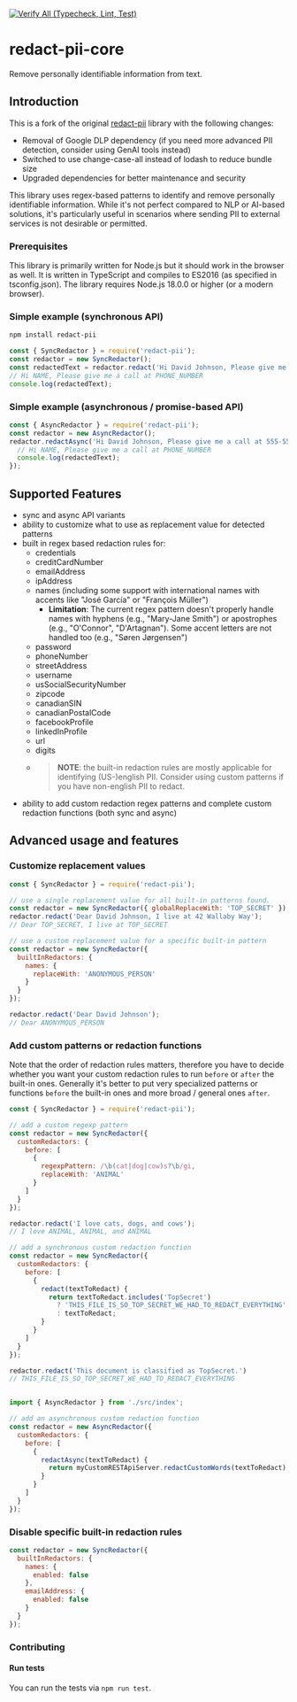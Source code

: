 [![Verify All (Typecheck, Lint, Test)](https://github.com/able-wong/redact-pii-core/actions/workflows/verify_all.yml/badge.svg)](https://github.com/able-wong/redact-pii-core/actions/workflows/verify_all.yml)

# redact-pii-core

Remove personally identifiable information from text.

## Introduction

This is a fork of the original [redact-pii](https://github.com/solvvy/redact-pii) library with the following changes:

- Removal of Google DLP dependency (if you need more advanced PII detection, consider using GenAI tools instead)
- Switched to use change-case-all instead of lodash to reduce bundle size
- Upgraded dependencies for better maintenance and security

This library uses regex-based patterns to identify and remove personally identifiable information. While it's not perfect compared to NLP or AI-based solutions, it's particularly useful in scenarios where sending PII to external services is not desirable or permitted.

### Prerequisites

This library is primarily written for Node.js but it should work in the browser as well.
It is written in TypeScript and compiles to ES2016 (as specified in tsconfig.json). The library requires Node.js 18.0.0 or higher (or a modern browser).

### Simple example (synchronous API)

```bash
npm install redact-pii
```

```js
const { SyncRedactor } = require('redact-pii');
const redactor = new SyncRedactor();
const redactedText = redactor.redact('Hi David Johnson, Please give me a call at 555-555-5555');
// Hi NAME, Please give me a call at PHONE_NUMBER
console.log(redactedText);
```

### Simple example (asynchronous / promise-based API)

```js
const { AsyncRedactor } = require('redact-pii');
const redactor = new AsyncRedactor();
redactor.redactAsync('Hi David Johnson, Please give me a call at 555-555-5555').then(redactedText => {
  // Hi NAME, Please give me a call at PHONE_NUMBER
  console.log(redactedText);
});
```

## Supported Features

- sync and async API variants
- ability to customize what to use as replacement value for detected patterns
- built in regex based redaction rules for:
  - credentials
  - creditCardNumber
  - emailAddress
  - ipAddress
  - names (including some support with international names with accents like "José García" or "François Müller")
    - **Limitation**: The current regex pattern doesn't properly handle names with hyphens (e.g., "Mary-Jane Smith") or apostrophes (e.g., "O'Connor", "D'Artagnan"). Some accent letters are not handled too (e.g., "Søren Jørgensen")
  - password
  - phoneNumber
  - streetAddress
  - username
  - usSocialSecurityNumber
  - zipcode
  - canadianSIN
  - canadianPostalCode
  - facebookProfile
  - linkedInProfile
  - url
  - digits
  - > **NOTE**: the built-in redaction rules are mostly applicable for identifying (US-)english PII.
    > Consider using custom patterns if you have non-english PII to redact.
- ability to add custom redaction regex patterns and complete custom redaction functions (both sync and async)

## Advanced usage and features

### Customize replacement values

```js
const { SyncRedactor } = require('redact-pii');

// use a single replacement value for all built-in patterns found.
const redactor = new SyncRedactor({ globalReplaceWith: 'TOP_SECRET' });
redactor.redact('Dear David Johnson, I live at 42 Wallaby Way');
// Dear TOP_SECRET, I live at TOP_SECRET

// use a custom replacement value for a specific built-in pattern
const redactor = new SyncRedactor({
  builtInRedactors: {
    names: {
      replaceWith: 'ANONYMOUS_PERSON'
    }
  }
});

redactor.redact('Dear David Johnson');
// Dear ANONYMOUS_PERSON
```

### Add custom patterns or redaction functions

Note that the order of redaction rules matters, therefore you have to decide whether you want your custom redaction rules to run `before` or `after` the built-in ones. Generally it's better to put very specialized patterns or functions `before` the built-in ones and more broad / general ones `after`.

```js
const { SyncRedactor } = require('redact-pii');

// add a custom regexp pattern
const redactor = new SyncRedactor({
  customRedactors: {
    before: [
      {
        regexpPattern: /\b(cat|dog|cow)s?\b/gi,
        replaceWith: 'ANIMAL'
      }
    ]
  }
});

redactor.redact('I love cats, dogs, and cows');
// I love ANIMAL, ANIMAL, and ANIMAL

// add a synchronous custom redaction function
const redactor = new SyncRedactor({
  customRedactors: {
    before: [
      {
        redact(textToRedact) {
          return textToRedact.includes('TopSecret')
            ? 'THIS_FILE_IS_SO_TOP_SECRET_WE_HAD_TO_REDACT_EVERYTHING'
            : textToRedact;
        }
      }
    ]
  }
});

redactor.redact('This document is classified as TopSecret.')
// THIS_FILE_IS_SO_TOP_SECRET_WE_HAD_TO_REDACT_EVERYTHING


import { AsyncRedactor } from './src/index';

// add an asynchronous custom redaction function
const redactor = new AsyncRedactor({
  customRedactors: {
    before: [
      {
        redactAsync(textToRedact) {
          return myCustomRESTApiServer.redactCustomWords(textToRedact);
        }
      }
    ]
  }
});
```

### Disable specific built-in redaction rules

```js
const redactor = new SyncRedactor({
  builtInRedactors: {
    names: {
      enabled: false
    },
    emailAddress: {
      enabled: false
    }
  }
});
```

### Contributing

#### Run tests

You can run the tests via `npm run test`.
